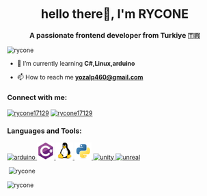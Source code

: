 
<h1 align="center">hello there👋, I'm RYCONE</h1>
<h3 align="center">A passionate frontend developer from Turkiye 🇹🇷</h3>

<p align="left"> <img src="https://komarev.com/ghpvc/?username=rycone&label=Profile%20views&color=000000&style=flat" alt="rycone" /> </p>

- 🌱 I’m currently learning **C#,Linux,arduino**

- 📫 How to reach me **yozalp460@gmail.com**

<h3 align="left">Connect with me:</h3>
<p align="left">
<a href="https://twitter.com/rycone17129" target="blank"><img align="center" src="https://raw.githubusercontent.com/rahuldkjain/github-profile-readme-generator/master/src/images/icons/Social/twitter.svg" alt="rycone17129" height="30" width="40" /></a>
<a href="https://discord.gg/rycone17129" target="blank"><img align="center" src="https://raw.githubusercontent.com/rahuldkjain/github-profile-readme-generator/master/src/images/icons/Social/discord.svg" alt="rycone17129" height="30" width="40" /></a>
</p>

<h3 align="left">Languages and Tools:</h3>
<p align="left"> <a href="https://www.arduino.cc/" target="_blank" rel="noreferrer"> <img src="https://cdn.worldvectorlogo.com/logos/arduino-1.svg" alt="arduino" width="40" height="40"/> </a> <a href="https://www.w3schools.com/cs/" target="_blank" rel="noreferrer"> <img src="https://raw.githubusercontent.com/devicons/devicon/master/icons/csharp/csharp-original.svg" alt="csharp" width="40" height="40"/> </a> <a href="https://www.linux.org/" target="_blank" rel="noreferrer"> <img src="https://raw.githubusercontent.com/devicons/devicon/master/icons/linux/linux-original.svg" alt="linux" width="40" height="40"/> </a> <a href="https://www.python.org" target="_blank" rel="noreferrer"> <img src="https://raw.githubusercontent.com/devicons/devicon/master/icons/python/python-original.svg" alt="python" width="40" height="40"/> </a> <a href="https://unity.com/" target="_blank" rel="noreferrer"> <img src="https://www.vectorlogo.zone/logos/unity3d/unity3d-icon.svg" alt="unity" width="40" height="40"/> </a> <a href="https://unrealengine.com/" target="_blank" rel="noreferrer"> <img src="https://raw.githubusercontent.com/kenangundogan/fontisto/036b7eca71aab1bef8e6a0518f7329f13ed62f6b/icons/svg/brand/unreal-engine.svg" alt="unreal" width="40" height="40"/> </a> </p>

<p>&nbsp;<img align="center" src="https://github-readme-stats.vercel.app/api?username=rycone&show_icons=true&theme=dark&locale=en" alt="rycone" /></p>

<p><img align="center" src="https://github-readme-streak-stats.herokuapp.com/?user=rycone&theme=dark" alt="rycone" /></p>
